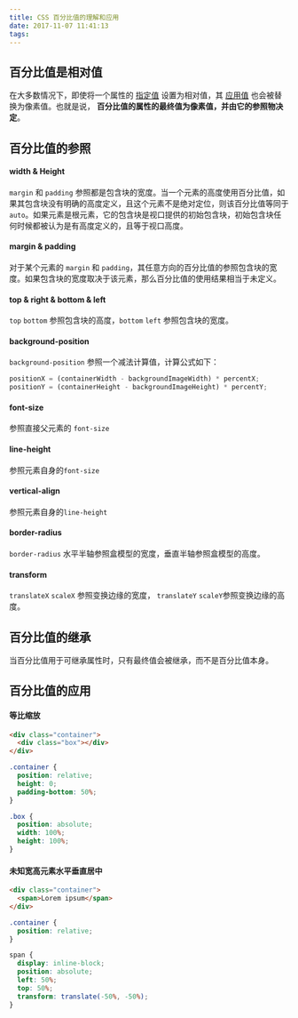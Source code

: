 ```yaml
---
title: CSS 百分比值的理解和应用
date: 2017-11-07 11:41:13
tags:
---
```


## 百分比值是相对值
在大多数情况下，即使将一个属性的 [指定值](https://developer.mozilla.org/zh-CN/docs/Web/CSS/specified_value) 设置为相对值，其 [应用值](https://developer.mozilla.org/zh-CN/docs/Web/CSS/used_value) 也会被替换为像素值。也就是说， **百分比值的属性的最终值为像素值，并由它的参照物决定**。


## 百分比值的参照

#### width & Height
`margin` 和 `padding` 参照都是包含块的宽度。当一个元素的高度使用百分比值，如果其包含块没有明确的高度定义，且这个元素不是绝对定位，则该百分比值等同于 `auto`。如果元素是根元素，它的包含块是视口提供的初始包含块，初始包含块任何时候都被认为是有高度定义的，且等于视口高度。

#### margin & padding
对于某个元素的 `margin` 和 `padding`，其任意方向的百分比值的参照包含块的宽度。如果包含块的宽度取决于该元素，那么百分比值的使用结果相当于未定义。

#### top & right & bottom & left
`top` `bottom` 参照包含块的高度，`bottom` `left` 参照包含块的宽度。

#### background-position
`background-position` 参照一个减法计算值，计算公式如下：

``` js
positionX = (containerWidth - backgroundImageWidth) * percentX;
positionY = (containerHeight - backgroundImageHeight) * percentY;
```

#### font-size
参照直接父元素的 `font-size`

#### line-height
参照元素自身的`font-size`

#### vertical-align
参照元素自身的`line-height`

#### border-radius
`border-radius` 水平半轴参照盒模型的宽度，垂直半轴参照盒模型的高度。

#### transform
`translateX` `scaleX` 参照变换边缘的宽度， `translateY` `scaleY`参照变换边缘的高度。

## 百分比值的继承
当百分比值用于可继承属性时，只有最终值会被继承，而不是百分比值本身。

## 百分比值的应用

#### 等比缩放

``` html
<div class="container">
  <div class="box"></div>
</div>
```

``` css
.container {
  position: relative;
  height: 0;
  padding-bottom: 50%;
}

.box {
  position: absolute;
  width: 100%;
  height: 100%;
}
```

#### 未知宽高元素水平垂直居中

``` html
<div class="container">
  <span>Lorem ipsum</span>
</div>
```

``` css
.container {
  position: relative;
}

span {
  display: inline-block;
  position: absolute;
  left: 50%;
  top: 50%;
  transform: translate(-50%, -50%);
}
```
